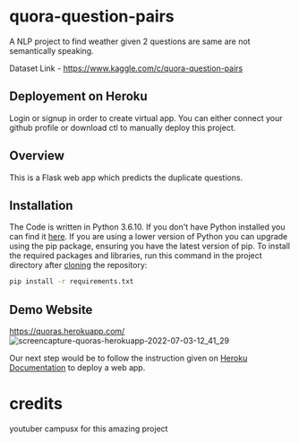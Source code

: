 # quora-question-pairs
A NLP project to find weather given 2 questions are same are not semantically speaking.

Dataset Link - https://www.kaggle.com/c/quora-question-pairs

## Deployement on Heroku
Login or signup in order to create virtual app. You can either connect your github profile or download ctl to manually deploy this project.


## Overview
This is a Flask web app which predicts the duplicate questions.

## Installation
The Code is written in Python 3.6.10. If you don't have Python installed you can find it [here](https://www.python.org/downloads/). If you are using a lower version of Python you can upgrade using the pip package, ensuring you have the latest version of pip. To install the required packages and libraries, run this command in the project directory after [cloning](https://www.howtogeek.com/451360/how-to-clone-a-github-repository/) the repository:
```bash
pip install -r requirements.txt
```
##  Demo Website
https://quoras.herokuapp.com/
![screencapture-quoras-herokuapp-2022-07-03-12_41_29](https://user-images.githubusercontent.com/108600694/177029274-c2d1aea3-efa9-4e4f-bd4b-10931553801b.png)


Our next step would be to follow the instruction given on [Heroku Documentation](https://devcenter.heroku.com/articles/getting-started-with-python) to deploy a web app.

# credits 
youtuber campusx for this amazing project
